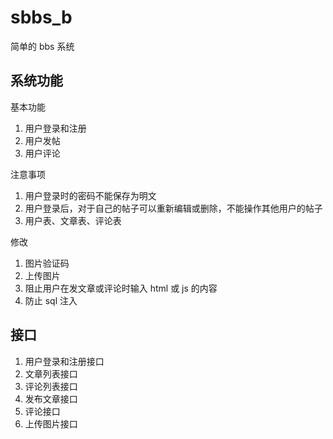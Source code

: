 # sbbs_b

简单的 bbs 系统

## 系统功能

基本功能

1. 用户登录和注册
2. 用户发帖
3. 用户评论

注意事项

1. 用户登录时的密码不能保存为明文
2. 用户登录后，对于自己的帖子可以重新编辑或删除，不能操作其他用户的帖子
3. 用户表、文章表、评论表

修改

1. 图片验证码
2. 上传图片
3. 阻止用户在发文章或评论时输入 html 或 js 的内容
4. 防止 sql 注入

## 接口

1. 用户登录和注册接口
2. 文章列表接口
3. 评论列表接口
4. 发布文章接口
5. 评论接口
6. 上传图片接口